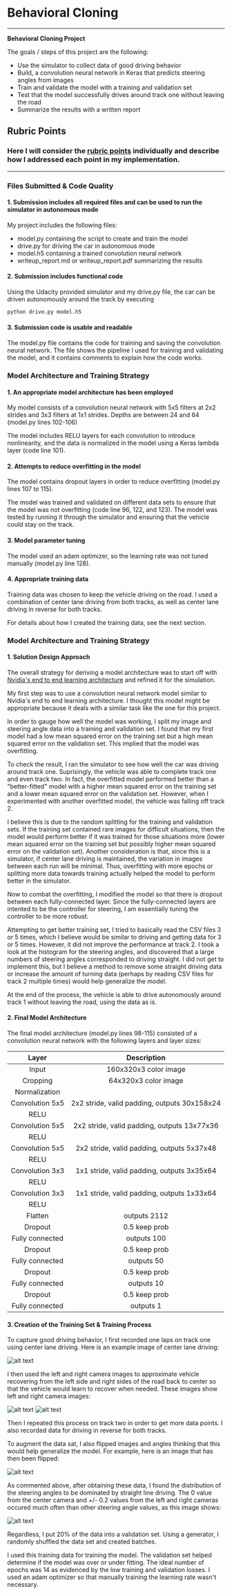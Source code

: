 # **Behavioral Cloning** 

---

**Behavioral Cloning Project**

The goals / steps of this project are the following:
* Use the simulator to collect data of good driving behavior
* Build, a convolution neural network in Keras that predicts steering angles from images
* Train and validate the model with a training and validation set
* Test that the model successfully drives around track one without leaving the road
* Summarize the results with a written report


[//]: # (Image References)

[image1]: ./writeup_images/center_2019_04_02_22_34_37_117.jpg "Center Camera"
[image2]: ./writeup_images/left_2019_04_02_22_34_37_117.jpg "Left Camera"
[image3]: ./writeup_images/right_2019_04_02_22_34_37_117.jpg "Right Camera"
[image4]: ./writeup_images/center_2019_04_02_22_34_37_117_flipped.jpg "Center Flipped"
[image5]: ./writeup_images/hist.png "Histogram of Steering Angles"

## Rubric Points
### Here I will consider the [rubric points](https://review.udacity.com/#!/rubrics/432/view) individually and describe how I addressed each point in my implementation.  

---
### Files Submitted & Code Quality

#### 1. Submission includes all required files and can be used to run the simulator in autonomous mode

My project includes the following files:
* model.py containing the script to create and train the model
* drive.py for driving the car in autonomous mode
* model.h5 containing a trained convolution neural network 
* writeup_report.md or writeup_report.pdf summarizing the results

#### 2. Submission includes functional code
Using the Udacity provided simulator and my drive.py file, the car can be driven autonomously around the track by executing 
```sh
python drive.py model.h5
```

#### 3. Submission code is usable and readable

The model.py file contains the code for training and saving the convolution neural network. The file shows the pipeline I used for training and validating the model, and it contains comments to explain how the code works.

### Model Architecture and Training Strategy

#### 1. An appropriate model architecture has been employed

My model consists of a convolution neural network with 5x5 filters at 2x2 strides and 3x3 filters at 1x1 strides. Depths are between 24 and 64 (model.py lines 102-106) 

The model includes RELU layers for each convolution to introduce nonlinearity, and the data is normalized in the model using a Keras lambda layer (code line 101). 

#### 2. Attempts to reduce overfitting in the model

The model contains dropout layers in order to reduce overfitting (model.py lines 107 to 115). 

The model was trained and validated on different data sets to ensure that the model was not overfitting (code line 96, 122, and 123). The model was tested by running it through the simulator and ensuring that the vehicle could stay on the track.

#### 3. Model parameter tuning

The model used an adam optimizer, so the learning rate was not tuned manually (model.py line 128).

#### 4. Appropriate training data

Training data was chosen to keep the vehicle driving on the road. I used a combination of center lane driving from both tracks, as well as center lane driving in reverse for both tracks.

For details about how I created the training data, see the next section. 

### Model Architecture and Training Strategy

#### 1. Solution Design Approach

The overall strategy for deriving a model architecture was to start off with [Nvidia's end to end learning architecture](http://images.nvidia.com/content/tegra/automotive/images/2016/solutions/pdf/end-to-end-dl-using-px.pdf) and refined it for the simulation.

My first step was to use a convolution neural network model similar to Nvidia's end to end learning architecture. I thought this model might be appropriate because it deals with a similar task like the one for this project.

In order to gauge how well the model was working, I split my image and steering angle data into a training and validation set. I found that my first model had a low mean squared error on the training set but a high mean squared error on the validation set. This implied that the model was overfitting. 

To check the result, I ran the simulator to see how well the car was driving around track one. Suprisingly, the vehicle was able to complete track one and even track two. In fact, the overfitted model performed better than a "better-fitted" model with a higher mean squared error on the training set and a lower mean squared error on the validation set. However, when I experimented with another overfitted model, the vehicle was falling off track 2. 

I believe this is due to the random splitting for the training and validation sets. If the training set contained rare images for difficult situations, then the model would perform better if it was trained for those situations more (lower mean squared error on the training set but possibly higher mean squared error on the validation set). Another consideration is that, since this is a simulator, if center lane driving is maintained, the variation in images between each run will be minimal. Thus, overfitting with more epochs or splitting more data towards training actually helped the model to perform better in the simulator.

Now to combat the overfitting, I modified the model so that there is dropout between each fully-connected layer. Since the fully-connected layers are intented to be the controller for steering, I am essentially tuning the controller to be more robust.

Attempting to get better training set, I tried to basically read the CSV files 3 or 5 times, which I believe would be similar to driving and getting data for 3 or 5 times. However, it did not improve the performance at track 2. I took a look at the histogram for the steering angles, and discovered that a large numbers of steering angles corresponded to driving straight. I did not get to implement this, but I believe a method to remove some straight driving data or increase the amount of turning data (perhaps by reading CSV files for track 2 multiple times) would help generalize the model.

At the end of the process, the vehicle is able to drive autonomously around track 1 without leaving the road, using the data as is.

#### 2. Final Model Architecture

The final model architecture (model.py lines 98-115) consisted of a convolution neural network with the following layers and layer sizes:

| Layer         		|     Description	        					| 
|:---------------------:|:---------------------------------------------:| 
| Input         		| 160x320x3 color image   						|
| Cropping         		| 64x320x3 color image   						|
| Normalization    		|    											|
| Convolution 5x5     	| 2x2 stride, valid padding, outputs 30x158x24 	|
| RELU					|												|
| Convolution 5x5     	| 2x2 stride, valid padding, outputs 13x77x36 	|
| RELU					|												|
| Convolution 5x5     	| 2x2 stride, valid padding, outputs 5x37x48 	|
| RELU					|												|
| Convolution 3x3     	| 1x1 stride, valid padding, outputs 3x35x64 	|
| RELU					|												|
| Convolution 3x3     	| 1x1 stride, valid padding, outputs 1x33x64 	|
| RELU					|												|
| Flatten				| outputs 2112									|
| Dropout				| 0.5 keep prob 								|
| Fully connected		| outputs 100									|
| Dropout				| 0.5 keep prob 								|
| Fully connected		| outputs 50									|
| Dropout				| 0.5 keep prob 								|
| Fully connected		| outputs 10									|
| Dropout				| 0.5 keep prob 								|
| Fully connected		| outputs 1										|

#### 3. Creation of the Training Set & Training Process

To capture good driving behavior, I first recorded one laps on track one using center lane driving. Here is an example image of center lane driving:

![alt text][image1]

I then used the left and right camera images to approximate vehicle recovering from the left side and right sides of the road back to center so that the vehicle would learn to recover when needed. These images show left and right camera images:

![alt text][image2]
![alt text][image3]

Then I repeated this process on track two in order to get more data points. I also recorded data for driving in reverse for both tracks.

To augment the data sat, I also flipped images and angles thinking that this would help generalize the model. For example, here is an image that has then been flipped:

![alt text][image4]

As commented above, after obtaining these data, I found the distribution of the steering angles to be dominated by straight line driving. The 0 value from the center camera and +/- 0.2 values from the left and right cameras occured much often than other steering angle values, as this image shows:

![alt text][image5]

Regardless, I put 20% of the data into a validation set. Using a generator, I randomly shuffled the data set and created batches.

I used this training data for training the model. The validation set helped determine if the model was over or under fitting. The ideal number of epochs was 14 as evidenced by the low training and validation losses. I used an adam optimizer so that manually training the learning rate wasn't necessary.
